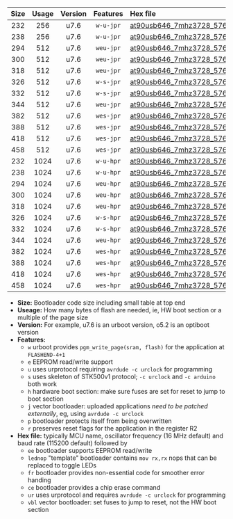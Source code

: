 |Size|Usage|Version|Features|Hex file|
|:-:|:-:|:-:|:-:|:--|
|232|256|u7.6|`w-u-jpr`|[at90usb646_7mhz3728_57600bps_ur_vbl.hex](https://raw.githubusercontent.com/stefanrueger/urboot/main/at90usb646_7mhz3728_57600bps_ur_vbl.hex)|
|238|256|u7.6|`w-u-jpr`|[at90usb646_7mhz3728_57600bps_lednop_ur_vbl.hex](https://raw.githubusercontent.com/stefanrueger/urboot/main/at90usb646_7mhz3728_57600bps_lednop_ur_vbl.hex)|
|294|512|u7.6|`weu-jpr`|[at90usb646_7mhz3728_57600bps_ee_ur_vbl.hex](https://raw.githubusercontent.com/stefanrueger/urboot/main/at90usb646_7mhz3728_57600bps_ee_ur_vbl.hex)|
|300|512|u7.6|`weu-jpr`|[at90usb646_7mhz3728_57600bps_ee_lednop_ur_vbl.hex](https://raw.githubusercontent.com/stefanrueger/urboot/main/at90usb646_7mhz3728_57600bps_ee_lednop_ur_vbl.hex)|
|318|512|u7.6|`weu-jpr`|[at90usb646_7mhz3728_57600bps_ee_lednop_fr_ur_vbl.hex](https://raw.githubusercontent.com/stefanrueger/urboot/main/at90usb646_7mhz3728_57600bps_ee_lednop_fr_ur_vbl.hex)|
|326|512|u7.6|`w-s-jpr`|[at90usb646_7mhz3728_57600bps_vbl.hex](https://raw.githubusercontent.com/stefanrueger/urboot/main/at90usb646_7mhz3728_57600bps_vbl.hex)|
|332|512|u7.6|`w-s-jpr`|[at90usb646_7mhz3728_57600bps_lednop_vbl.hex](https://raw.githubusercontent.com/stefanrueger/urboot/main/at90usb646_7mhz3728_57600bps_lednop_vbl.hex)|
|344|512|u7.6|`weu-jpr`|[at90usb646_7mhz3728_57600bps_ee_lednop_fr_ce_ur_vbl.hex](https://raw.githubusercontent.com/stefanrueger/urboot/main/at90usb646_7mhz3728_57600bps_ee_lednop_fr_ce_ur_vbl.hex)|
|382|512|u7.6|`wes-jpr`|[at90usb646_7mhz3728_57600bps_ee_vbl.hex](https://raw.githubusercontent.com/stefanrueger/urboot/main/at90usb646_7mhz3728_57600bps_ee_vbl.hex)|
|388|512|u7.6|`wes-jpr`|[at90usb646_7mhz3728_57600bps_ee_lednop_vbl.hex](https://raw.githubusercontent.com/stefanrueger/urboot/main/at90usb646_7mhz3728_57600bps_ee_lednop_vbl.hex)|
|418|512|u7.6|`wes-jpr`|[at90usb646_7mhz3728_57600bps_ee_lednop_fr_vbl.hex](https://raw.githubusercontent.com/stefanrueger/urboot/main/at90usb646_7mhz3728_57600bps_ee_lednop_fr_vbl.hex)|
|458|512|u7.6|`wes-jpr`|[at90usb646_7mhz3728_57600bps_ee_lednop_fr_ce_vbl.hex](https://raw.githubusercontent.com/stefanrueger/urboot/main/at90usb646_7mhz3728_57600bps_ee_lednop_fr_ce_vbl.hex)|
|232|1024|u7.6|`w-u-hpr`|[at90usb646_7mhz3728_57600bps_ur.hex](https://raw.githubusercontent.com/stefanrueger/urboot/main/at90usb646_7mhz3728_57600bps_ur.hex)|
|238|1024|u7.6|`w-u-hpr`|[at90usb646_7mhz3728_57600bps_lednop_ur.hex](https://raw.githubusercontent.com/stefanrueger/urboot/main/at90usb646_7mhz3728_57600bps_lednop_ur.hex)|
|294|1024|u7.6|`weu-hpr`|[at90usb646_7mhz3728_57600bps_ee_ur.hex](https://raw.githubusercontent.com/stefanrueger/urboot/main/at90usb646_7mhz3728_57600bps_ee_ur.hex)|
|300|1024|u7.6|`weu-hpr`|[at90usb646_7mhz3728_57600bps_ee_lednop_ur.hex](https://raw.githubusercontent.com/stefanrueger/urboot/main/at90usb646_7mhz3728_57600bps_ee_lednop_ur.hex)|
|318|1024|u7.6|`weu-hpr`|[at90usb646_7mhz3728_57600bps_ee_lednop_fr_ur.hex](https://raw.githubusercontent.com/stefanrueger/urboot/main/at90usb646_7mhz3728_57600bps_ee_lednop_fr_ur.hex)|
|326|1024|u7.6|`w-s-hpr`|[at90usb646_7mhz3728_57600bps.hex](https://raw.githubusercontent.com/stefanrueger/urboot/main/at90usb646_7mhz3728_57600bps.hex)|
|332|1024|u7.6|`w-s-hpr`|[at90usb646_7mhz3728_57600bps_lednop.hex](https://raw.githubusercontent.com/stefanrueger/urboot/main/at90usb646_7mhz3728_57600bps_lednop.hex)|
|344|1024|u7.6|`weu-hpr`|[at90usb646_7mhz3728_57600bps_ee_lednop_fr_ce_ur.hex](https://raw.githubusercontent.com/stefanrueger/urboot/main/at90usb646_7mhz3728_57600bps_ee_lednop_fr_ce_ur.hex)|
|382|1024|u7.6|`wes-hpr`|[at90usb646_7mhz3728_57600bps_ee.hex](https://raw.githubusercontent.com/stefanrueger/urboot/main/at90usb646_7mhz3728_57600bps_ee.hex)|
|388|1024|u7.6|`wes-hpr`|[at90usb646_7mhz3728_57600bps_ee_lednop.hex](https://raw.githubusercontent.com/stefanrueger/urboot/main/at90usb646_7mhz3728_57600bps_ee_lednop.hex)|
|418|1024|u7.6|`wes-hpr`|[at90usb646_7mhz3728_57600bps_ee_lednop_fr.hex](https://raw.githubusercontent.com/stefanrueger/urboot/main/at90usb646_7mhz3728_57600bps_ee_lednop_fr.hex)|
|458|1024|u7.6|`wes-hpr`|[at90usb646_7mhz3728_57600bps_ee_lednop_fr_ce.hex](https://raw.githubusercontent.com/stefanrueger/urboot/main/at90usb646_7mhz3728_57600bps_ee_lednop_fr_ce.hex)|

- **Size:** Bootloader code size including small table at top end
- **Useage:** How many bytes of flash are needed, ie, HW boot section or a multiple of the page size
- **Version:** For example, u7.6 is an urboot version, o5.2 is an optiboot version
- **Features:**
  + `w` urboot provides `pgm_write_page(sram, flash)` for the application at `FLASHEND-4+1`
  + `e` EEPROM read/write support
  + `u` uses urprotocol requiring `avrdude -c urclock` for programming
  + `s` uses skeleton of STK500v1 protocol; `-c urclock` and `-c arduino` both work
  + `h` hardware boot section: make sure fuses are set for reset to jump to boot section
  + `j` vector bootloader: uploaded applications *need to be patched externally*, eg, using `avrdude -c urclock`
  + `p` bootloader protects itself from being overwritten
  + `r` preserves reset flags for the application in the register R2
- **Hex file:** typically MCU name, oscillator frequency (16 MHz default) and baud rate (115200 default) followed by
  + `ee` bootloader supports EEPROM read/write
  + `lednop` "template" bootloader contains `mov rx,rx` nops that can be replaced to toggle LEDs
  + `fr` bootloader provides non-essential code for smoother error handing
  + `ce` bootloader provides a chip erase command
  + `ur` uses urprotocol and requires `avrdude -c urclock` for programming
  + `vbl` vector bootloader: set fuses to jump to reset, not the HW boot section
